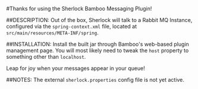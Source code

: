 #Thanks for using the Sherlock Bamboo Messaging Plugin!

##DESCRIPTION:
Out of the box, Sherlock will talk to a Rabbit MQ Instance, configured via the `spring-context.xml` file, located
at `src/main/resources/META-INF/spring`.

##INSTALLATION:
Install the built jar through Bamboo's web-based plugin management page.
You will most likely need to tweak the `host` property to something other than `localhost`.

Leap for joy when your messages appear in your queue!

##NOTES:
The external `sherlock.properties` config file is not yet active.

